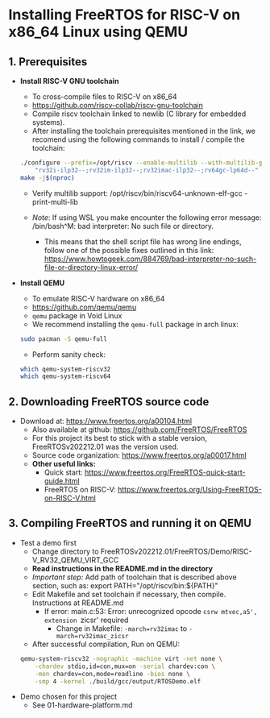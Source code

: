 # Installing FreeRTOS for RISC-V on x86_64 Linux using QEMU

## 1. Prerequisites

* **Install RISC-V GNU toolchain**
    * To cross-compile files to RISC-V on x86_64
    * https://github.com/riscv-collab/riscv-gnu-toolchain
    * Compile riscv toolchain linked to newlib (C library for embedded systems).
    * After installing the toolchain prerequisites mentioned in the link, we recomend using the following commands to install / compile the toolchain:
    ```sh
    ./configure --prefix=/opt/riscv --enable-multilib --with-multilib-generator=\
        "rv32i-ilp32--;rv32im-ilp32--;rv32imac-ilp32--;rv64gc-lp64d--" --with-cmodel=medany
    make -j$(nproc)
    ```
    * Verify multilib support: /opt/riscv/bin/riscv64-unknown-elf-gcc -print-multi-lib
    * *Note*: If using WSL you make encounter the following error message: /bin/bash^M: bad interpreter: No such file or directory.
    
         * This means that the shell script file has wrong line endings, follow one of the possible fixes outlined in this link: https://www.howtogeek.com/884769/bad-interpreter-no-such-file-or-directory-linux-error/  

* **Install QEMU**
    * To emulate RISC-V hardware on x86_64
    * https://github.com/qemu/qemu
    * `qemu` package in Void Linux
    * We recommend installing the `qemu-full` package in arch linux:
    ```sh
    sudo pacman -S qemu-full
    ```
    * Perform sanity check: 
    ```sh
    which qemu-system-riscv32
    which qemu-system-riscv64
    ```

## 2. Downloading FreeRTOS source code

* Download at: https://www.freertos.org/a00104.html
    * Also available at github: https://github.com/FreeRTOS/FreeRTOS
    * For this project its best to stick with a stable version,
      FreeRTOSv202212.01 was the version used.
    * Source code organization: https://www.freertos.org/a00017.html
    * **Other useful links:** 
       * Quick start: https://www.freertos.org/FreeRTOS-quick-start-guide.html
       * FreeRTOS on RISC-V: https://www.freertos.org/Using-FreeRTOS-on-RISC-V.html


## 3. Compiling FreeRTOS and running it on QEMU

* Test a demo first
    * Change directory to FreeRTOSv202212.01/FreeRTOS/Demo/RISC-V_RV32_QEMU_VIRT_GCC
    * **Read instructions in the README.md in the directory**
    * *Important step:* Add path of toolchain that is described above section, such as: export PATH="/opt/riscv/bin:${PATH}"
    * Edit Makefile and set toolchain if necessary, then compile. Instructions at README.md
        * If error: main.c:53: Error: unrecognized opcode `csrw mtvec,a5', extension `zicsr' required
            * Change in Makefile: `-march=rv32imac` to `-march=rv32imac_zicsr`
    * After successful compilation, Run on QEMU:
    ```sh
    qemu-system-riscv32 -nographic -machine virt -net none \
        -chardev stdio,id=con,mux=on -serial chardev:con \
        -mon chardev=con,mode=readline -bios none \
        -smp 4 -kernel ./build/gcc/output/RTOSDemo.elf
    ```
* Demo chosen for this project
    * See 01-hardware-platform.md

